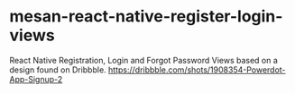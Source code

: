 # mesan-react-native-register-login-views
React Native Registration, Login and Forgot Password Views based on a design found on Dribbble. https://dribbble.com/shots/1908354-Powerdot-App-Signup-2
